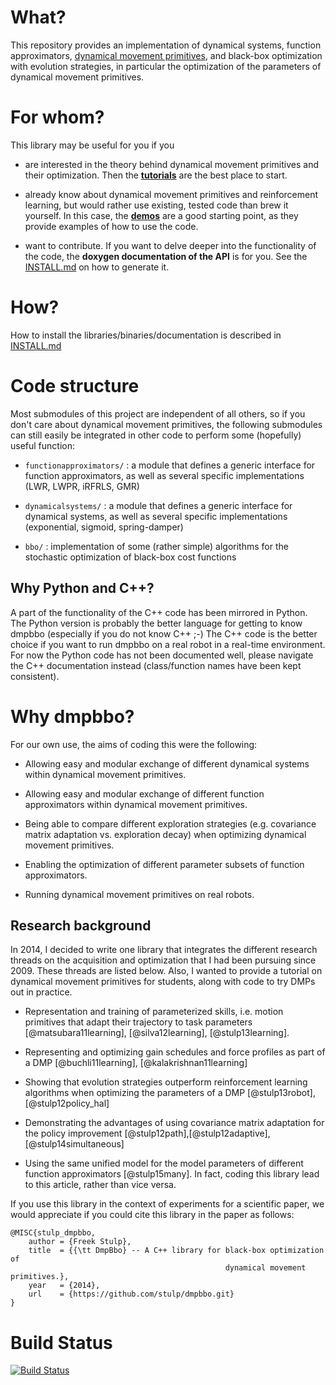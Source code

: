 # What?

This repository provides an implementation of dynamical systems, 
function approximators, 
[dynamical movement primitives](http://www-clmc.usc.edu/Resources/Details?id=2663), and black-box optimization
with evolution strategies, in particular the optimization of the parameters
of dynamical movement primitives.


# For whom?

This library may be useful for you if you

+ are interested in the theory behind dynamical movement primitives and their optimization. Then the <a href="https://github.com/stulp/dmpbbo/tutorial"><b>tutorials</b></a> are the best place to start.

+ already know about dynamical movement primitives and reinforcement learning, but would rather use existing, tested code than brew it yourself. In this case, the <a href="https://github.com/stulp/dmpbbo/demos"><b>demos</b></a> are a good starting point, as they provide examples of how to use the code.

+ want to contribute. If you want to delve deeper into the functionality of the code, the **doxygen documentation of the API** is for you. See the [INSTALL.md](INSTALL.md) on how to generate it.

  
 
# How?

How to install the libraries/binaries/documentation is described in [INSTALL.md](INSTALL.md)


# Code structure

Most submodules of this project are independent of all others, so if you don't care 
about dynamical movement primitives, the following submodules can still easily be 
integrated in other code to perform some (hopefully) useful function:

+ `functionapproximators/` : a module that defines a generic interface for function 
  approximators, as well as several specific implementations (LWR, LWPR, iRFRLS, GMR)
    
+ `dynamicalsystems/` : a module that defines a generic interface for dynamical 
  systems, as well as several specific implementations (exponential, sigmoid, 
  spring-damper)

+ `bbo/` : implementation of some (rather simple) algorithms for the stochastic 
  optimization of black-box cost functions

  
## Why Python and C++?

A part of the functionality of the C++ code has been mirrored in Python. The Python version is probably the better language for getting to know dmpbbo (especially if you do not know C++ ;-)  The C++ code is the better choice if you want to run dmpbbo on a real robot in a real-time environment. For now the Python code has not been documented well, please navigate the C++ documentation instead (class/function names have been kept consistent).


# Why dmpbbo?

For our own use, the aims of coding this were the following:

+ Allowing easy and modular exchange of different dynamical systems within 
  dynamical movement primitives.

+ Allowing easy and modular exchange of different function approximators within 
  dynamical movement primitives.
    
+ Being able to compare different exploration strategies (e.g. covariance matrix 
  adaptation vs. exploration decay) when optimizing dynamical movement primitives.
    
+ Enabling the optimization of different parameter subsets of function approximators.
    
+ Running dynamical movement primitives on real robots.

##  Research background

In 2014, I decided to write one library that integrates the different research threads on the acquisition and optimization that I had been pursuing since 2009. These threads are listed below. Also, I wanted to provide a tutorial on dynamical movement primitives for students, along with code to try DMPs out in practice.

* Representation and training of parameterized skills, i.e. motion primitives that adapt their trajectory to task parameters [@matsubara11learning], [@silva12learning],  [@stulp13learning].

* Representing and optimizing gain schedules and force profiles as part of a DMP [@buchli11learning], [@kalakrishnan11learning]


*  Showing that evolution strategies outperform reinforcement learning algorithms when optimizing the parameters of a DMP [@stulp13robot], [@stulp12policy_hal]

* Demonstrating the advantages of using covariance matrix adaptation for the policy improvement [@stulp12path],[@stulp12adaptive],[@stulp14simultaneous]

* Using the same unified model for the model parameters of different function approximators [@stulp15many]. In fact, coding this library lead to this article, rather than vice versa.

If you use this library in the context of experiments for a scientific paper, we would appreciate if you could cite this library in the paper as follows:

    @MISC{stulp_dmpbbo,
        author = {Freek Stulp},
        title  = {{\tt DmpBbo} -- A C++ library for black-box optimization of 
                                                    dynamical movement primitives.},
        year   = {2014},
        url    = {https://github.com/stulp/dmpbbo.git}
    }



# Build Status

[![Build Status](https://travis-ci.org/stulp/dmpbbo.svg?branch=master)](https://travis-ci.org/stulp/dmpbbo)




